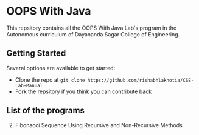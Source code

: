 # OOPS With Java
This repsitory contains all the OOPS With Java Lab's program in the Autonomous curriculum of Dayananda Sagar College of Engineering.

## Getting Started
Several options are available to get started:
* Clone the repo at `git clone https://github.com/rishabhlakhotia/CSE-Lab-Manual`
* Fork the repsitory if you think you can contribute back

## List of the programs
2. Fibonacci Sequence Using Recursive and Non-Recursive Methods
